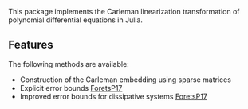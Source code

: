 This package implements the Carleman linearization transformation of polynomial
differential equations in Julia.

## Features

The following methods are available:

- Construction of the Carleman embedding using sparse matrices
- Explicit error bounds [ForetsP17](@cite)
- Improved error bounds for dissipative systems [ForetsP17](@cite)
